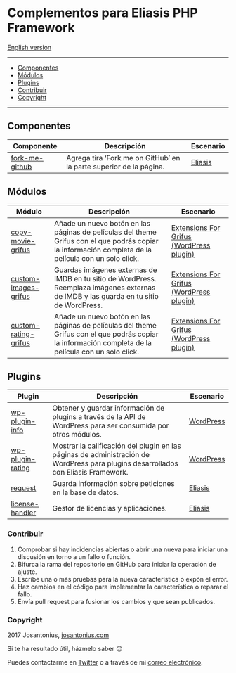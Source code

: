 # Complementos para Eliasis PHP Framework

[English version](README-ES.md)

---

- [Componentes](#componentes)
- [Módulos](#modulos)
- [Plugins](#plugins)
- [Contribuir](#contribuir)
- [Copyright](#copyright)

---

## Componentes

| Componente | Descripción | Escenario
| --- | --- | --- |
| [fork-me-github](https://github.com/Eliasis-Framework/fork-me-github) | Agrega tira ‘Fork me on GitHub’ en la parte superior de la página. | [Eliasis](https://github.com/Eliasis-Framework/Eliasis)


## Módulos

| Módulo | Descripción | Escenario
| --- | --- | --- |
| [copy-movie-grifus](https://github.com/Josantonius/Copy-Movie-Grifus.git) | Añade un nuevo botón en las páginas de películas del theme Grifus con el que podrás copiar la información completa de la película con un solo click. | [Extensions For Grifus (WordPress plugin)](https://github.com/Josantonius/Extensions-For-Grifus.git)
| [custom-images-grifus](https://github.com/Josantonius/Custom-Images-Grifus.git) | Guardas imágenes externas de IMDB en tu sitio de WordPress. Reemplaza imágenes externas de IMDB y las guarda en tu sitio de WordPress. | [Extensions For Grifus (WordPress plugin)](https://github.com/Josantonius/Extensions-For-Grifus.git)
| [custom-rating-grifus](https://github.com/Josantonius/Custom-Rating-Grifus.git) | Añade un nuevo botón en las páginas de películas del theme Grifus con el que podrás copiar la información completa de la película con un solo click. | [Extensions For Grifus (WordPress plugin)](https://github.com/Josantonius/Extensions-For-Grifus.git)

## Plugins

| Plugin | Descripción | Escenario
| --- | --- | --- |
| [wp-plugin-info](https://github.com/Josantonius/WP_Plugin-Info) | Obtener y guardar información de plugins a través de la API de WordPress para ser consumida por otros módulos. | [WordPress](https://wordpress.org/)
| [wp-plugin-rating](https://github.com/Josantonius/WP_Plugin-Rating) | Mostrar la calificación del plugin en las páginas de administración de WordPress para plugins desarrollados con Eliasis Framework. | [WordPress](https://wordpress.org/)
| [request](https://github.com/Eliasis-Framework/request) | Guarda información sobre peticiones en la base de datos.| [Eliasis](https://github.com/Eliasis-Framework/Eliasis)
| [license-handler](https://bitbucket.org/eliasis-framework/license-handler) | Gestor de licencias y aplicaciones. | [Eliasis](https://github.com/Eliasis-Framework/Eliasis)

### Contribuir

1. Comprobar si hay incidencias abiertas o abrir una nueva para iniciar una discusión en torno a un fallo o función.
1. Bifurca la rama del repositorio en GitHub para iniciar la operación de ajuste.
1. Escribe una o más pruebas para la nueva característica o expón el error.
1. Haz cambios en el código para implementar la característica o reparar el fallo.
1. Envía pull request para fusionar los cambios y que sean publicados.

### Copyright

2017 Josantonius, [josantonius.com](https://josantonius.com/)

Si te ha resultado útil, házmelo saber :wink:

Puedes contactarme en [Twitter](https://twitter.com/Josantonius) o a través de mi [correo electrónico](mailto:hello@josantonius.com).
